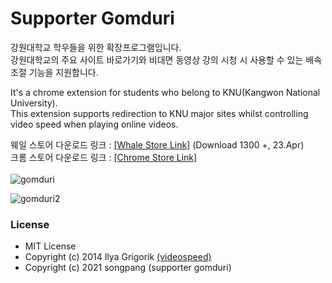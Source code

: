 # Supporter Gomduri

강원대학교 학우들을 위한 확장프로그램입니다.<br/>
강원대학교의 주요 사이트 바로가기와 비대면 동영상 강의 시청 시 사용할 수 있는 배속 조절 기능을 지원합니다.

It's a chrome extension for students who belong to KNU(Kangwon National University).<br/>
This extension supports redirection to KNU major sites whilst controlling video speed when playing online videos.

웨일 스토어 다운로드 링크 : [[Whale Store Link]](https://store.whale.naver.com/detail/hkmpkohddbhdlflhddffjkggbadbiajd?hl=ko) (Download 1300 +, 23.Apr) <br/>
크롬 스토어 다운로드 링크 : [[Chrome Store Link]](https://chrome.google.com/webstore/detail/%EC%84%9C%ED%8F%AC%ED%84%B0-%EA%B3%B0%EB%91%90%EB%A6%AC/lamnboejgpclnjmmhiljdgfpoehaeelk?hl=ko&authuser=0) <br/><br/>
![gomduri](https://user-images.githubusercontent.com/39265399/124255128-cc8df500-db64-11eb-8fe1-87fba080e61f.JPG)

![gomduri2](https://user-images.githubusercontent.com/39265399/124255131-cd268b80-db64-11eb-9888-b77ca3679673.jpg)

### License
- MIT License
- Copyright (c) 2014 Ilya Grigorik [(videospeed)](https://github.com/igrigorik/videospeed)
- Copyright (c) 2021 songpang (supporter gomduri)
